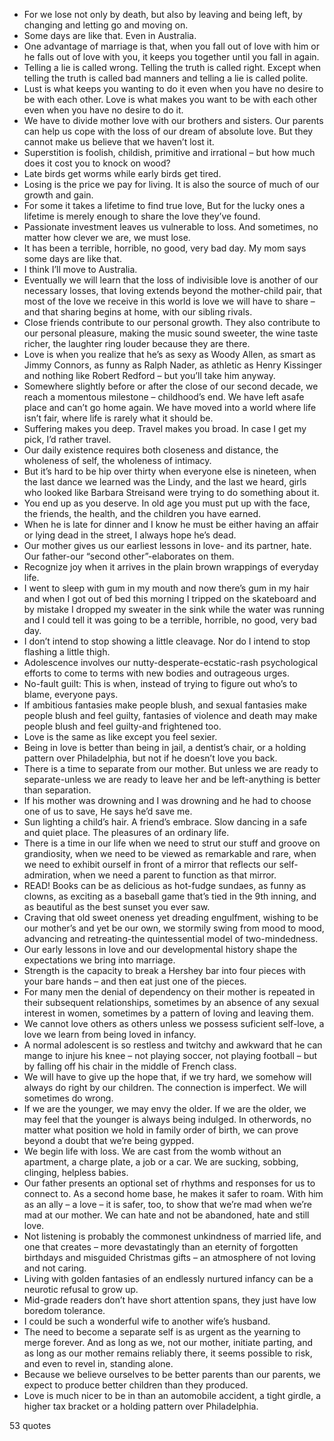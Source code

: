  - For we lose not only by death, but also by leaving and being left, by changing and letting go and moving on.
 - Some days are like that. Even in Australia.
 - One advantage of marriage is that, when you fall out of love with him or he falls out of love with you, it keeps you together until you fall in again.
 - Telling a lie is called wrong. Telling the truth is called right. Except when telling the truth is called bad manners and telling a lie is called polite.
 - Lust is what keeps you wanting to do it even when you have no desire to be with each other. Love is what makes you want to be with each other even when you have no desire to do it.
 - We have to divide mother love with our brothers and sisters. Our parents can help us cope with the loss of our dream of absolute love. But they cannot make us believe that we haven’t lost it.
 - Superstition is foolish, childish, primitive and irrational – but how much does it cost you to knock on wood?
 - Late birds get worms while early birds get tired.
 - Losing is the price we pay for living. It is also the source of much of our growth and gain.
 - For some it takes a lifetime to find true love, But for the lucky ones a lifetime is merely enough to share the love they’ve found.
 - Passionate investment leaves us vulnerable to loss. And sometimes, no matter how clever we are, we must lose.
 - It has been a terrible, horrible, no good, very bad day. My mom says some days are like that.
 - I think I’ll move to Australia.
 - Eventually we will learn that the loss of indivisible love is another of our necessary losses, that loving extends beyond the mother-child pair, that most of the love we receive in this world is love we will have to share – and that sharing begins at home, with our sibling rivals.
 - Close friends contribute to our personal growth. They also contribute to our personal pleasure, making the music sound sweeter, the wine taste richer, the laughter ring louder because they are there.
 - Love is when you realize that he’s as sexy as Woody Allen, as smart as Jimmy Connors, as funny as Ralph Nader, as athletic as Henry Kissinger and nothing like Robert Redford – but you’ll take him anyway.
 - Somewhere slightly before or after the close of our second decade, we reach a momentous milestone – childhood’s end. We have left asafe place and can’t go home again. We have moved into a world where life isn’t fair, where life is rarely what it should be.
 - Suffering makes you deep. Travel makes you broad. In case I get my pick, I’d rather travel.
 - Our daily existence requires both closeness and distance, the wholeness of self, the wholeness of intimacy.
 - But it’s hard to be hip over thirty when everyone else is nineteen, when the last dance we learned was the Lindy, and the last we heard, girls who looked like Barbara Streisand were trying to do something about it.
 - You end up as you deserve. In old age you must put up with the face, the friends, the health, and the children you have earned.
 - When he is late for dinner and I know he must be either having an affair or lying dead in the street, I always hope he’s dead.
 - Our mother gives us our earliest lessons in love- and its partner, hate. Our father-our “second other”-elaborates on them.
 - Recognize joy when it arrives in the plain brown wrappings of everyday life.
 - I went to sleep with gum in my mouth and now there’s gum in my hair and when I got out of bed this morning I tripped on the skateboard and by mistake I dropped my sweater in the sink while the water was running and I could tell it was going to be a terrible, horrible, no good, very bad day.
 - I don’t intend to stop showing a little cleavage. Nor do I intend to stop flashing a little thigh.
 - Adolescence involves our nutty-desperate-ecstatic-rash psychological efforts to come to terms with new bodies and outrageous urges.
 - No-fault guilt: This is when, instead of trying to figure out who’s to blame, everyone pays.
 - If ambitious fantasies make people blush, and sexual fantasies make people blush and feel guilty, fantasies of violence and death may make people blush and feel guilty-and frightened too.
 - Love is the same as like except you feel sexier.
 - Being in love is better than being in jail, a dentist’s chair, or a holding pattern over Philadelphia, but not if he doesn’t love you back.
 - There is a time to separate from our mother. But unless we are ready to separate-unless we are ready to leave her and be left-anything is better than separation.
 - If his mother was drowning and I was drowning and he had to choose one of us to save, He says he’d save me.
 - Sun lighting a child’s hair. A friend’s embrace. Slow dancing in a safe and quiet place. The pleasures of an ordinary life.
 - There is a time in our life when we need to strut our stuff and groove on grandiosity, when we need to be viewed as remarkable and rare, when we need to exhibit ourself in front of a mirror that reflects our self-admiration, when we need a parent to function as that mirror.
 - READ! Books can be as delicious as hot-fudge sundaes, as funny as clowns, as exciting as a baseball game that’s tied in the 9th inning, and as beautiful as the best sunset you ever saw.
 - Craving that old sweet oneness yet dreading engulfment, wishing to be our mother’s and yet be our own, we stormily swing from mood to mood, advancing and retreating-the quintessential model of two-mindedness.
 - Our early lessons in love and our developmental history shape the expectations we bring into marriage.
 - Strength is the capacity to break a Hershey bar into four pieces with your bare hands – and then eat just one of the pieces.
 - For many men the denial of dependency on their mother is repeated in their subsequent relationships, sometimes by an absence of any sexual interest in women, sometimes by a pattern of loving and leaving them.
 - We cannot love others as others unless we possess suficient self-love, a love we learn from being loved in infancy.
 - A normal adolescent is so restless and twitchy and awkward that he can mange to injure his knee – not playing soccer, not playing football – but by falling off his chair in the middle of French class.
 - We will have to give up the hope that, if we try hard, we somehow will always do right by our children. The connection is imperfect. We will sometimes do wrong.
 - If we are the younger, we may envy the older. If we are the older, we may feel that the younger is always being indulged. In otherwords, no matter what position we hold in family order of birth, we can prove beyond a doubt that we’re being gypped.
 - We begin life with loss. We are cast from the womb without an apartment, a charge plate, a job or a car. We are sucking, sobbing, clinging, helpless babies.
 - Our father presents an optional set of rhythms and responses for us to connect to. As a second home base, he makes it safer to roam. With him as an ally – a love – it is safer, too, to show that we’re mad when we’re mad at our mother. We can hate and not be abandoned, hate and still love.
 - Not listening is probably the commonest unkindness of married life, and one that creates – more devastatingly than an eternity of forgotten birthdays and misguided Christmas gifts – an atmosphere of not loving and not caring.
 - Living with golden fantasies of an endlessly nurtured infancy can be a neurotic refusal to grow up.
 - Mid-grade readers don’t have short attention spans, they just have low boredom tolerance.
 - I could be such a wonderful wife to another wife’s husband.
 - The need to become a separate self is as urgent as the yearning to merge forever. And as long as we, not our mother, initiate parting, and as long as our mother remains reliably there, it seems possible to risk, and even to revel in, standing alone.
 - Because we believe ourselves to be better parents than our parents, we expect to produce better children than they produced.
 - Love is much nicer to be in than an automobile accident, a tight girdle, a higher tax bracket or a holding pattern over Philadelphia.

53 quotes